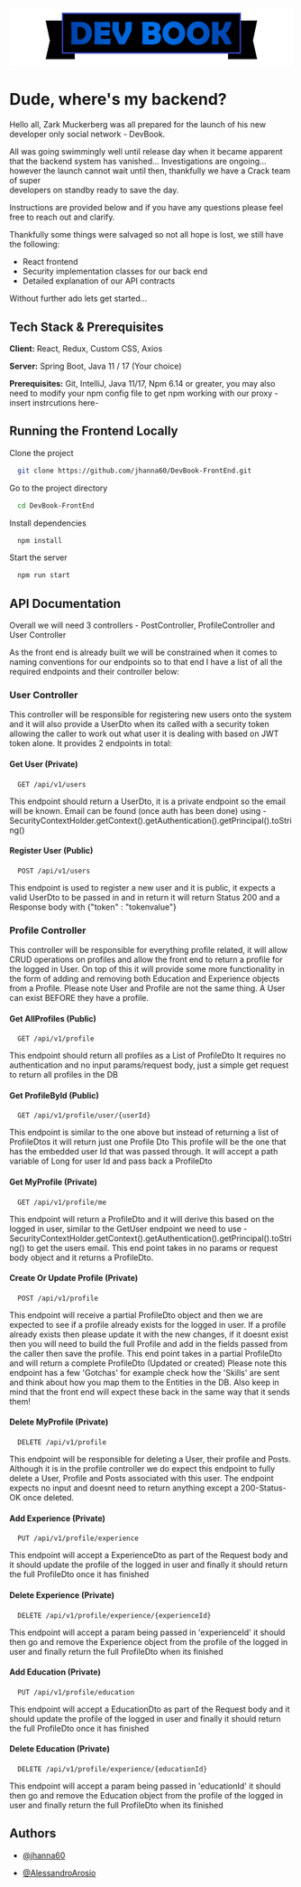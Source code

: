 ![Logo](devbookheader.png)

# Dude, where's my backend?

Hello all, Zark Muckerberg was all prepared for the launch of his new developer only social network - DevBook.

All was going swimmingly well until release day when it became apparent that the backend system has vanished...
Investigations are ongoing... however the launch cannot wait until then, thankfully we have a Crack team of super  
developers on standby ready to save the day.

Instructions are provided below and if you have any questions please feel free to reach out and clarify.

Thankfully some things were salvaged so not all hope is lost, we still have the following:

- React frontend
- Security implementation classes for our back end
- Detailed explanation of our API contracts

Without further ado lets get started...

## Tech Stack & Prerequisites

**Client:** React, Redux, Custom CSS, Axios

**Server:** Spring Boot, Java 11 / 17 (Your choice)

**Prerequisites:** Git, IntelliJ, Java 11/17, Npm 6.14 or greater, you may also need to modify your npm config
file to get npm working with our proxy - insert instrcutions here-

## Running the Frontend Locally

Clone the project

```bash
  git clone https://github.com/jhanna60/DevBook-FrontEnd.git
```

Go to the project directory

```bash
  cd DevBook-FrontEnd
```

Install dependencies

```bash
  npm install
```

Start the server

```bash
  npm run start
```

## API Documentation

Overall we will need 3 controllers - PostController, ProfileController and User Controller

As the front end is already built we will be constrained when it comes to naming conventions for our endpoints so
to that end I have a list of all the required endpoints and their controller below:

### User Controller

This controller will be responsible for registering new users onto the system and it will also
provide a UserDto when its called with a security token allowing the caller to work out what user it is
dealing with based on JWT token alone. It provides 2 endpoints in total:

#### Get User (Private)

```http
  GET /api/v1/users
```

This endpoint should return a UserDto, it is a private endpoint so the email will be known.
Email can be found (once auth has been done) using - SecurityContextHolder.getContext().getAuthentication().getPrincipal().toString()

#### Register User (Public)

```http
  POST /api/v1/users
```

This endpoint is used to register a new user and it is public, it expects a valid UserDto to be
passed in and in return it will return Status 200 and a Response body with {"token" : "tokenvalue"}

### Profile Controller

This controller will be responsible for everything profile related, it will allow CRUD operations on profiles
and allow the front end to return a profile for the logged in User.
On top of this it will provide some more functionality in the form of adding and removing both Education
and Experience objects from a Profile. Please note User and Profile are not the same thing. A User can exist BEFORE
they have a profile.

#### Get AllProfiles (Public)

```http
  GET /api/v1/profile
```

This endpoint should return all profiles as a List of ProfileDto
It requires no authentication and no input params/request body, just a simple get request to return all profiles in the DB

#### Get ProfileById (Public)

```http
  GET /api/v1/profile/user/{userId}
```

This endpoint is similar to the one above but instead of returning a list of ProfileDtos it will return just one Profile Dto
This profile will be the one that has the embedded user Id that was passed through.
It will accept a path variable of Long for user Id and pass back a ProfileDto

#### Get MyProfile (Private)

```http
  GET /api/v1/profile/me
```

This endpoint will return a ProfileDto and it will derive this based on the logged in user, similar to the GetUser endpoint
we need to use - SecurityContextHolder.getContext().getAuthentication().getPrincipal().toString() to get the users email.
This end point takes in no params or request body object and it returns a ProfileDto.

#### Create Or Update Profile (Private)

```http
  POST /api/v1/profile
```

This endpoint will receive a partial ProfileDto object and then we are expected to see if a profile already exists for the logged
in user. If a profile already exists then please update it with the new changes, if it doesnt exist then you will need to build the full
Profile and add in the fields passed from the caller then save the profile.
This end point takes in a partial ProfileDto and will return a complete ProfileDto (Updated or created)
Please note this endpoint has a few 'Gotchas' for example check how the 'Skills' are sent and think about how you map them to the Entities
in the DB. Also keep in mind that the front end will expect these back in the same way that it sends them!

#### Delete MyProfile (Private)

```http
  DELETE /api/v1/profile
```

This endpoint will be responsible for deleting a User, their profile and Posts.
Although it is in the profile controller we do expect this endpoint to fully delete a User, Profile and Posts associated with this user.
The endpoint expects no input and doesnt need to return anything except a 200-Status-OK once deleted.

#### Add Experience (Private)

```http
  PUT /api/v1/profile/experience
```

This endpoint will accept a ExperienceDto as part of the Request body and it should update the profile of the logged in user
and finally it should return the full ProfileDto once it has finished

#### Delete Experience (Private)

```http
  DELETE /api/v1/profile/experience/{experienceId}
```

This endpoint will accept a param being passed in 'experienceId' it should then go and remove the Experience object from the
profile of the logged in user and finally return the full ProfileDto when its finished

#### Add Education (Private)

```http
  PUT /api/v1/profile/education
```

This endpoint will accept a EducationDto as part of the Request body and it should update the profile of the logged in user
and finally it should return the full ProfileDto once it has finished

#### Delete Education (Private)

```http
  DELETE /api/v1/profile/experience/{educationId}
```

This endpoint will accept a param being passed in 'educationId' it should then go and remove the Education object from the
profile of the logged in user and finally return the full ProfileDto when its finished

## Authors

- [@jhanna60](https://github.com/jhanna60)

- [@AlessandroArosio](https://github.com/AlessandroArosio)
